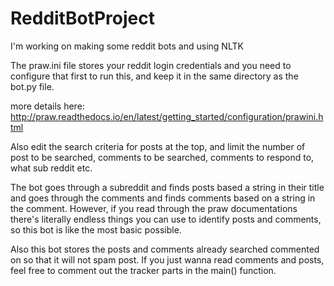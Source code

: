 # RedditBotProject
I'm working on making some reddit bots and using NLTK


The praw.ini file stores your reddit login credentials and
you need to configure that first to run this, and keep it 
in the same directory as the bot.py file.

more details here:
http://praw.readthedocs.io/en/latest/getting_started/configuration/prawini.html

Also edit the search criteria for posts at the top, and 
limit the number of post to be searched, comments to be searched,
comments to respond to, what sub reddit etc.

The bot goes through a subreddit and finds posts based a string in
their title and goes through the comments and finds comments based
on a string in the comment.  However, if you read through the praw
documentations there's literally endless things you can use to 
identify posts and comments, so this bot is like the most basic 
possible.

Also this bot stores the posts and comments already searched commented
on so that it will not spam post.  If you just wanna read comments and
posts, feel free to comment out the tracker parts in the main() function.
